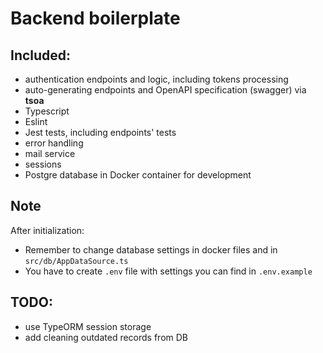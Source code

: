 # Backend boilerplate

## Included:
- authentication endpoints and logic, including tokens processing
- auto-generating endpoints and OpenAPI specification (swagger) via **tsoa**
- Typescript
- Eslint
- Jest tests, including endpoints' tests
- error handling
- mail service
- sessions
- Postgre database in Docker container for development


## Note
After initialization:
- Remember to change database settings in docker files and
in `src/db/AppDataSource.ts`
- You have to create `.env` file with settings
 you can find in `.env.example`


## TODO:
- use TypeORM session storage
- add cleaning outdated records from DB
